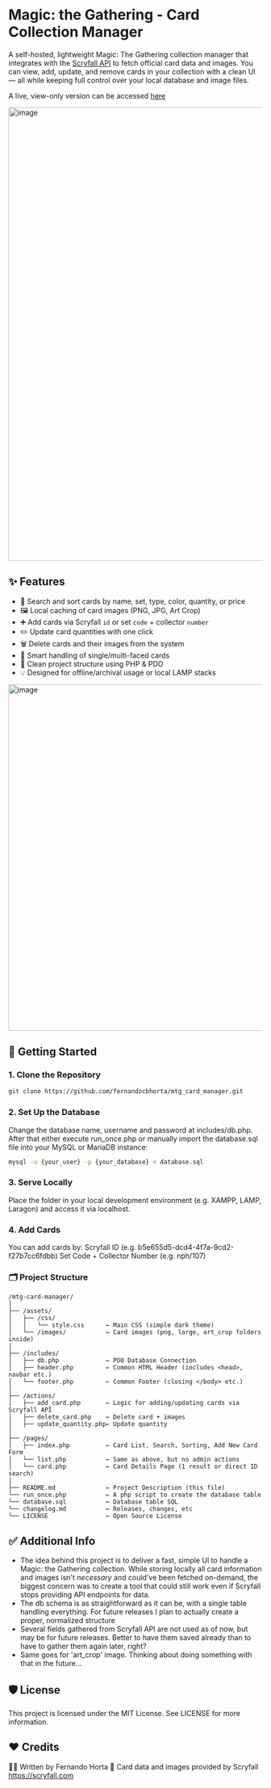# Magic: the Gathering - Card Collection Manager
A self-hosted, lightweight Magic: The Gathering collection manager that integrates with the [Scryfall API](https://scryfall.com/docs/api) to fetch official card data and images. You can view, add, update, and remove cards in your collection with a clean UI — all while keeping full control over your local database and image files.

A live, view-only version can be accessed [here](https://horta.classicgames.com.br/magic)

<img width="1099" height="898" alt="image" src="https://github.com/user-attachments/assets/2bc2272e-ec36-4ed8-915d-2155d3a73057" />

## ✨ Features

- 🔎 Search and sort cards by name, set, type, color, quantity, or price
- 🖼 Local caching of card images (PNG, JPG, Art Crop)
- ➕ Add cards via Scryfall `id` or set `code` + collector `number`
- ✏️ Update card quantities with one click
- 🗑 Delete cards and their images from the system
- 🧠 Smart handling of single/multi-faced cards
- 📁 Clean project structure using PHP & PDO
- 💡 Designed for offline/archival usage or local LAMP stacks
  
<img width="878" height="686" alt="image" src="https://github.com/user-attachments/assets/be9f77ac-b97f-4e12-a4e6-1ada9c120105" />

## 🚀 Getting Started

### 1. Clone the Repository

```bash
git clone https://github.com/fernandocbhorta/mtg_card_manager.git
```

### 2. Set Up the Database
Change the database name, username and password at includes/db.php. After that either execute run_once.php or manually import the database.sql file into your MySQL or MariaDB instance:
```bash
mysql -u {your_user} -p {your_database} < database.sql
```

### 3. Serve Locally
Place the folder in your local development environment (e.g. XAMPP, LAMP, Laragon) and access it via localhost.

### 4. Add Cards
You can add cards by:
Scryfall ID (e.g. b5e655d5-dcd4-4f7a-9cd2-f27b7cc6fdbb)
Set Code + Collector Number (e.g. nph/107)

### 🗂 Project Structure
```
/mtg-card-manager/
│
├── /assets/
│   ├── /css/
│   │   └── style.css      ← Main CSS (simple dark theme)
│   └── /images/           ← Card images (png, large, art_crop folders inside)
│
├── /includes/
│   ├── db.php             ← PDO Database Connection
│   ├── header.php         ← Common HTML Header (includes <head>, navbar etc.)
│   └── footer.php         ← Common Footer (closing </body> etc.)
│
├── /actions/
│   ├── add_card.php       ← Logic for adding/updating cards via Scryfall API
│   ├── delete_card.php    ← Delete card + images
│   ├── update_quantity.php← Update quantity
│
├── /pages/
│   ├── index.php          ← Card List, Search, Sorting, Add New Card Form
│   └── list.php           ← Same as above, but no admin actions
│   └── card.php           ← Card Details Page (1 result or direct ID search)
│
├── README.md              ← Project Description (this file)
└── run_once.php           ← A php script to create the database table
└── database.sql           ← Database table SQL
└── changelog.md           ← Releases, changes, etc
└── LICENSE                ← Open Source License
```

## ✅ Additional Info
- The idea behind this project is to deliver a fast, simple UI to handle a Magic: the Gathering collection. While storing locally all card information and images isn't *necessary* and could've been fetched on-demand, the biggest concern was to create a tool that could still work even if Scryfall stops providing API endpoints for data.
- The db schema is as straightforward as it can be, with a single table handling everything. For future releases I plan to actually create a proper, normalized structure
- Several fields gathered from Scryfall API are not used as of now, but may be for future releases. Better to have them saved already than to have to gather them again later, right?
- Same goes for 'art_crop' image. Thinking about doing something with that in the future...

## 🛡 License
This project is licensed under the MIT License. See LICENSE for more information.

## ❤️ Credits
🧙‍♂️ Written by Fernando Horta
🎴 Card data and images provided by Scryfall https://scryfall.com
